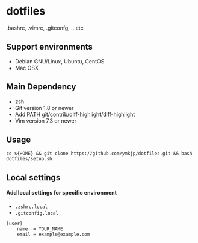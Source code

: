 dotfiles
========
.bashrc, .vimrc, .gitconfg, ...etc


## Support environments
* Debian GNU/Linux, Ubuntu, CentOS
* Mac OSX


## Main Dependency
* zsh
* Git version 1.8 or newer
 * Add PATH git/contrib/diff-highlight/diff-highlight
* Vim version 7.3 or newer


## Usage
```
cd ${HOME} && git clone https://github.com/ymkjp/dotfiles.git && bash dotfiles/setup.sh
```

## Local settings
#### Add local settings for specific environment
 * `.zshrc.local`
 * `.gitconfig.local`

```
[user]
    name  = YOUR_NAME
    email = example@example.com
```
